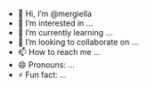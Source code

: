 - 👋 Hi, I’m @mergiella
- 👀 I’m interested in ...
- 🌱 I’m currently learning ...
- 💞️ I’m looking to collaborate on ...
- 📫 How to reach me ...
- 😄 Pronouns: ...
- ⚡ Fun fact: ...

<!---
mergiella/mergiella is a ✨ special ✨ repository because its `README.md` (this file) appears on your GitHub profile.
You can click the Preview link to take a look at your changes.
--->
